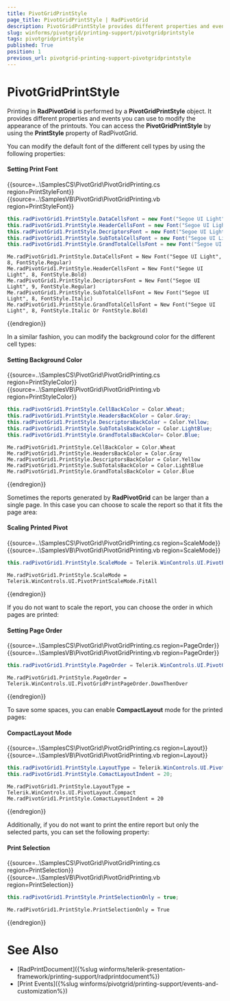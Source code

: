 ```yaml
---
title: PivotGridPrintStyle
page_title: PivotGridPrintStyle | RadPivotGrid
description: PivotGridPrintStyle provides different properties and events you can use to modify the appearance of the printouts.
slug: winforms/pivotgrid/printing-support/pivotgridprintstyle
tags: pivotgridprintstyle
published: True
position: 1
previous_url: pivotgrid-printing-support-pivotgridprintstyle
---
```


# PivotGridPrintStyle

Printing in **RadPivotGrid** is performed by a __PivotGridPrintStyle__ object. It provides different properties and events you can use to modify the appearance of the printouts. You can access the __PivotGridPrintStyle__ by using the __PrintStyle__ property of RadPivotGrid.

You can modify the default font of the different cell types by using the following properties:

#### Setting Print Font

{{source=..\SamplesCS\PivotGrid\PivotGridPrinting.cs region=PrintStyleFont}} 
{{source=..\SamplesVB\PivotGrid\PivotGridPrinting.vb region=PrintStyleFont}} 

````C#
this.radPivotGrid1.PrintStyle.DataCellsFont = new Font("Segoe UI Light", 8, FontStyle.Regular);
this.radPivotGrid1.PrintStyle.HeaderCellsFont = new Font("Segoe UI Light", 8, FontStyle.Bold);
this.radPivotGrid1.PrintStyle.DecriptorsFont = new Font("Segoe UI Light", 9, FontStyle.Regular);
this.radPivotGrid1.PrintStyle.SubTotalCellsFont = new Font("Segoe UI Light", 8, FontStyle.Italic);
this.radPivotGrid1.PrintStyle.GrandTotalCellsFont = new Font("Segoe UI Light", 8, FontStyle.Italic | FontStyle.Bold);

````
````VB.NET
Me.radPivotGrid1.PrintStyle.DataCellsFont = New Font("Segoe UI Light", 8, FontStyle.Regular)
Me.radPivotGrid1.PrintStyle.HeaderCellsFont = New Font("Segoe UI Light", 8, FontStyle.Bold)
Me.radPivotGrid1.PrintStyle.DecriptorsFont = New Font("Segoe UI Light", 9, FontStyle.Regular)
Me.radPivotGrid1.PrintStyle.SubTotalCellsFont = New Font("Segoe UI Light", 8, FontStyle.Italic)
Me.radPivotGrid1.PrintStyle.GrandTotalCellsFont = New Font("Segoe UI Light", 8, FontStyle.Italic Or FontStyle.Bold)

````

{{endregion}}

In a similar fashion, you can modify the background color for the different cell types:

#### Setting Background Color

{{source=..\SamplesCS\PivotGrid\PivotGridPrinting.cs region=PrintStyleColor}} 
{{source=..\SamplesVB\PivotGrid\PivotGridPrinting.vb region=PrintStyleColor}} 

````C#
this.radPivotGrid1.PrintStyle.CellBackColor = Color.Wheat;
this.radPivotGrid1.PrintStyle.HeadersBackColor = Color.Gray;
this.radPivotGrid1.PrintStyle.DescriptorsBackColor = Color.Yellow;
this.radPivotGrid1.PrintStyle.SubTotalsBackColor = Color.LightBlue;
this.radPivotGrid1.PrintStyle.GrandTotalsBackColor= Color.Blue;

````
````VB.NET
Me.radPivotGrid1.PrintStyle.CellBackColor = Color.Wheat
Me.radPivotGrid1.PrintStyle.HeadersBackColor = Color.Gray
Me.radPivotGrid1.PrintStyle.DescriptorsBackColor = Color.Yellow
Me.radPivotGrid1.PrintStyle.SubTotalsBackColor = Color.LightBlue
Me.radPivotGrid1.PrintStyle.GrandTotalsBackColor = Color.Blue

````

{{endregion}}

Sometimes the reports generated by **RadPivotGrid** can be larger than a single page. In this case you can choose to scale the report so that it fits the page area:

#### Scaling Printed Pivot

{{source=..\SamplesCS\PivotGrid\PivotGridPrinting.cs region=ScaleMode}} 
{{source=..\SamplesVB\PivotGrid\PivotGridPrinting.vb region=ScaleMode}} 

````C#
this.radPivotGrid1.PrintStyle.ScaleMode = Telerik.WinControls.UI.PivotPrintScaleMode.FitAll;

````
````VB.NET
Me.radPivotGrid1.PrintStyle.ScaleMode = Telerik.WinControls.UI.PivotPrintScaleMode.FitAll

````

{{endregion}}

If you do not want to scale the report, you can choose the order in which pages are printed:

#### Setting Page Order

{{source=..\SamplesCS\PivotGrid\PivotGridPrinting.cs region=PageOrder}} 
{{source=..\SamplesVB\PivotGrid\PivotGridPrinting.vb region=PageOrder}} 

````C#
this.radPivotGrid1.PrintStyle.PageOrder = Telerik.WinControls.UI.PivotGridPrintPageOrder.DownThenOver;

````
````VB.NET
Me.radPivotGrid1.PrintStyle.PageOrder = Telerik.WinControls.UI.PivotGridPrintPageOrder.DownThenOver

````

{{endregion}}

To save some spaces, you can enable __CompactLayout__ mode for the printed pages:

#### CompactLayout Mode

{{source=..\SamplesCS\PivotGrid\PivotGridPrinting.cs region=Layout}} 
{{source=..\SamplesVB\PivotGrid\PivotGridPrinting.vb region=Layout}} 

````C#
this.radPivotGrid1.PrintStyle.LayoutType = Telerik.WinControls.UI.PivotLayout.Compact;
this.radPivotGrid1.PrintStyle.ComactLayoutIndent = 20;

````
````VB.NET
Me.radPivotGrid1.PrintStyle.LayoutType = Telerik.WinControls.UI.PivotLayout.Compact
Me.radPivotGrid1.PrintStyle.ComactLayoutIndent = 20

````

{{endregion}}

Additionally, if you do not want to print the entire report but only the selected parts, you can set the following property:

#### Print Selection

{{source=..\SamplesCS\PivotGrid\PivotGridPrinting.cs region=PrintSelection}} 
{{source=..\SamplesVB\PivotGrid\PivotGridPrinting.vb region=PrintSelection}} 

````C#
this.radPivotGrid1.PrintStyle.PrintSelectionOnly = true;

````
````VB.NET
Me.radPivotGrid1.PrintStyle.PrintSelectionOnly = True

````

{{endregion}}

# See Also

* [RadPrintDocument]({%slug winforms/telerik-presentation-framework/printing-support/radprintdocument%})
* [Print Events]({%slug winforms/pivotgrid/printing-support/events-and-customization%})

